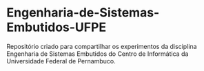 # Engenharia-de-Sistemas-Embutidos-UFPE
Repositório criado para compartilhar os experimentos da disciplina Engenharia de Sistemas Embutidos do Centro de Informática da Universidade Federal de Pernambuco.
